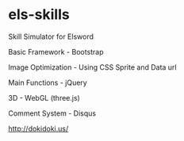# els-skills
Skill Simulator for Elsword

Basic Framework - Bootstrap

Image Optimization - Using CSS Sprite and Data url

Main Functions - jQuery

3D - WebGL (three.js)

Comment System - Disqus

http://dokidoki.us/
